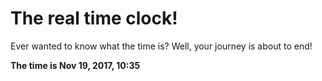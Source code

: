 # The real time clock!

Ever wanted to know what the time is? Well, your journey is about to end!

**The time is Nov 19, 2017, 10:35**